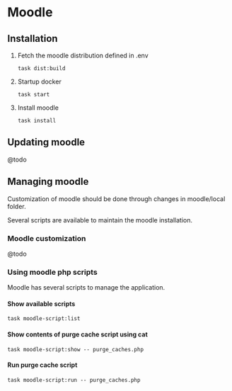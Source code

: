 # Moodle

## Installation

1. Fetch the moodle distribution defined in .env

    ```shell
    task dist:build
    ```

2. Startup docker

    ```shell
   task start
   ```

3. Install moodle

    ```shell
    task install
    ```

## Updating moodle

@todo

## Managing moodle

Customization of moodle should be done through changes in moodle/local folder.

Several scripts are available to maintain the moodle installation.

### Moodle customization

@todo

### Using moodle php scripts

Moodle has several scripts to manage the application.

#### Show available scripts

```task moodle-script:list```

#### Show contents of purge cache script using cat

```task moodle-script:show -- purge_caches.php```

#### Run purge cache script

```task moodle-script:run -- purge_caches.php```
